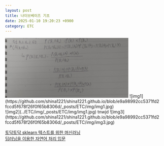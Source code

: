```yaml
---
layout: post
title: 나이브베이즈 기초
date: 2025-01-10 19:20:23 +0900
category: ETC
---
```

  
<img src="https://github.com/shina1221/shina1221.github.io/blob/e9a98992cc5371fd2fccd5f678f26f0f65b8306d/_posts/ETC/img/img1.jpg" alt="Example" width="400">  
![img1](https://github.com/shina1221/shina1221.github.io/blob/e9a98992cc5371fd2fccd5f678f26f0f65b8306d/_posts/ETC/img/img1.jpg)
<br/>
![img2](../ETC/img/_posts/ETC/img/img1.jpg)  tnwjd
![img3](https://github.com/shina1221/shina1221.github.io/blob/e9a98992cc5371fd2fccd5f678f26f0f65b8306d/_posts/ETC/img/img3.jpg)

[토닥토닥 sklearn 텍스트를 위한 머신러닝](https://wikidocs.net/34256)  
[딥러닝을 이용한 자연어 처리 입문](https://wikidocs.net/442492)